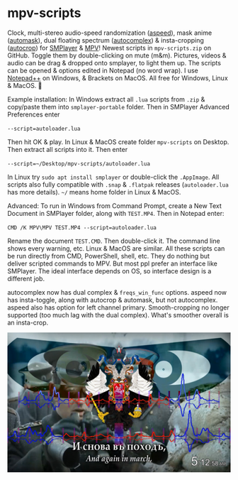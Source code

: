 # mpv-scripts
Clock, multi-stereo audio-speed randomization ([aspeed](aspeed.lua)), mask anime ([automask](automask.lua)), dual floating spectrum ([autocomplex](autocomplex.lua)) & insta-cropping ([autocrop](autocrop.lua)) for [SMPlayer](https://smplayer.info) & [MPV](https://mpv.io)! Newest scripts in `mpv-scripts.zip` on GitHub. Toggle them by double-clicking on mute (m&m). Pictures, videos & audio can be drag & dropped onto smplayer, to light them up. The scripts can be opened & options edited in Notepad (no word wrap). I use [Notepad++](https://notepad-plus-plus.org/downloads/) on Windows, & Brackets on MacOS. All free for Windows, Linux & MacOS. 🙂

Example installation: In Windows extract all `.lua` scripts from `.zip` & copy/paste them into `smplayer-portable` folder. Then in SMPlayer Advanced Preferences enter 

`--script=autoloader.lua`

Then hit OK & play. In Linux & MacOS create folder `mpv-scripts` on Desktop. Then extract all scripts into it. Then enter

`--script=~/Desktop/mpv-scripts/autoloader.lua`

In Linux try `sudo apt install smplayer` or double-click the `.AppImage`. All scripts also fully compatible with `.snap` & `.flatpak` releases (`autoloader.lua` has more details). `~/` means home folder in Linux & MacOS.

Advanced: To run in Windows from Command Prompt, create a New Text Document in SMPlayer folder, along with `TEST.MP4`. Then in Notepad enter:

`CMD /K MPV\MPV TEST.MP4 --script=autoloader.lua`

Rename the document `TEST.CMD`. Then double-click it. The command line shows every warning, etc. Linux & MacOS are similar. All these scripts can be run directly from CMD, PowerShell, shell, etc. They do nothing but deliver scripted commands to MPV. But most ppl prefer an interface like SMPlayer. The ideal interface depends on OS, so interface design is a different job.

autocomplex now has dual complex & `freqs_win_func` options. aspeed now has insta-toggle, along with autocrop & automask, but not autocomplex. aspeed also has option for left channel primary. Smooth-cropping no longer supported (too much lag with the dual complex). What's smoother overall is an insta-crop.

![alt text](https://github.com/TinosNitso/mpv-scripts/blob/main/SCREENSHOT.JPG)

